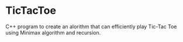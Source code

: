 # TicTacToe
C++ program to create an alorithm that can efficiently play Tic-Tac Toe using Minimax algorithm and recursion.
